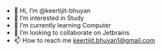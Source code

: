 - 👋 Hi, I’m @keertijit-bhuyan
- 👀 I’m interested in Study
- 🌱 I’m currently learning Computer
- 💞️ I’m looking to collaborate on Jetbrains
- 📫 How to reach me keertijit.bhuyan1@gmail.com

<!---
keertijit-bhuyan/keertijit-bhuyan is a ✨ special ✨ repository because its `README.md` (this file) appears on your GitHub profile.
You can click the Preview link to take a look at your changes.
--->
